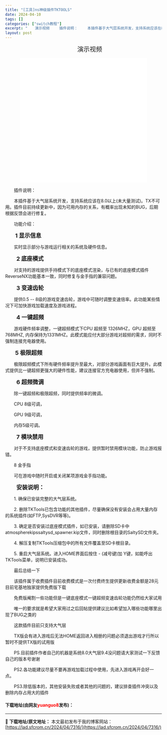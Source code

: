 ```yaml
---
title: "[工具]ns神级插件TKTOOLS"
date: 2024-04-10
tags: []
categories: ["switch教程"]
excerpt: "　　演示视频 　　插件说明： 　　本插件基于大气层系统开发，支持系统应该在8.0以上(未大量测试)。TX不可用。插件目前持续更新中，因为可用内存的关系，有概率出现未知的BUG，后期根据反馈会进行修复。 　　功能介绍： 　　1 显示信息 　　实时显示部分与游戏运行相关的系统及硬件信息。 　　2 底座模&hellip;"
layout: post
---
```


 <p style="text-align: center;"><span style="font-size:20px;">　　演示视频</span></p> <p style="text-align: center;"><iframe allowfullscreen="true" border="0" frameborder="0" framespacing="0" height="400" scrolling="no" src="//player.bilibili.com/player.html?aid=76214419&amp;cid=130363677&amp;page=1" width="410"></iframe></p> <p>　　插件说明：</p> <p>　　本插件基于大气层系统开发，支持系统应该在8.0以上(未大量测试)。TX不可用。插件目前持续更新中，因为可用内存的关系，有概率出现未知的BUG，后期根据反馈会进行修复。</p> <p>　　功能介绍：</p> <p><strong>　<span style="font-size:18px;">　1 显示信息</span></strong></p> <p>　　实时显示部分与游戏运行相关的系统及硬件信息。</p> <p><strong><span style="font-size:18px;">　　2 底座模式</span></strong></p> <p>　　对支持的游戏提供手持模式下的底座模式渲染，与已有的底座模式插件ReverseNX功能基本一致，同时修复与金手指的兼容问题。</p> <p><strong><span style="font-size:18px;">　　3 变速齿轮</span></strong></p> <p>　　提供0.5 -- 8级的游戏变速齿轮，游戏中可随时调整变速倍率。此功能某些情况下可加快游戏加载速度及游戏进程。</p> <p><strong><span style="font-size:18px;">　　4 一键超频</span></strong></p> <p>　　游戏硬件频率调整，一键超频模式下CPU 超频至 1326MHZ，GPU 超频至 768MHZ, 内存保持为1331MHZ。此模式能应付大部分游戏对超频的需求，同时不强制连接充电器使用。</p> <p>　<strong><span style="font-size:18px;">　5 极限超频</span></strong></p> <p>　　极限超频模式下所有硬件频率提升至最大，对部分游戏画面有巨大提升。此模式提供比一键超频更强大的硬件性能，建议连接官方充电器使用，但并不强制。</p> <p><strong><span style="font-size:18px;">　　6 超频微调</span></strong></p> <p>　　除一键超频和极限超频，同时提供频率的微调。</p> <p>　　CPU 8级可调，</p> <p>　　GPU 9级可调，</p> <p>　　内存5级可调。</p> <p><strong><span style="font-size:18px;">　　7 模块禁用</span></strong></p> <p>　　对于不支持底座模式和变速齿轮的游戏，提供暂时禁用模块功能，防止游戏报错。</p> <p>　　8 金手指</p> <p>　　可在游戏中随时开启或关闭某项游戏金手指功能。</p> <p><strong><span style="font-size:18px;">　　安装说明：</span></strong></p> <p>　　1. 确保已安装完整的大气层系统。</p> <p>　　2. 删除TKTools已包含功能的其他插件，尽量确保没有安装会占用大量内存的系统插件(如FTP,SysDVR等等)。</p> <p>　　3. 确定是否安装过底座模式插件，如已安装，请删除SD卡中atmospherekipssaltysd_spawner.kip文件，同时删除根目录的SaltySD文件夹。</p> <p>　　4. 解压复制TKTools压缩包中的所有文件覆盖至SD卡根目录。</p> <p>　　5. 重启大气层系统。进入HOME界面后按住 - (减号键)加 Y键，如能呼出TKTools菜单，说明已安装成功。</p> <p>　　最后总结一下</p> <p>　　该插件属于收费插件目前收费模式是一次付费终生提供更新收费金额是28元目前宅基地独家提供免费版下载</p> <p>　　免费版阉割一些功能但是一键底座模式一键超频变速齿轮功能仍然给大家试用</p> <p>　　唯一的要求就是希望大家用过之后回帖提供建议比如希望加入哪些功能哪里出现了BUG之类的</p> <p>　　这款插件目前只支持大气层</p> <p>　　TX版会有进入游戏后无法HOME返回进入相册的问题必须退出游戏才行所以暂时不提供TX版的试用版</p> <p>　　PS.目前插件作者自己的机器是系统8.0大气层9.4没问题请大家测试一下反馈自己的版本号谢谢</p> <p>　　PS2.各功能建议尽量不要再游戏加载过程中使用，先进入游戏再开会好一点。</p> <p>　　PS3.除低版本的，其他安装失败或者其他的问题的，建议排查插件冲突以及删除内存占用大的插件</p> <p><h4>下载地址(由网友<font color="red">yuanguo8</font>发布)：</h4></p> 

---
📖 **下载地址/原文地址：** 本文最初发布于我的博客网站：[https://lad.sfcrom.cn/2024/04/7316/](https://lad.sfcrom.cn/2024/04/7316/)
